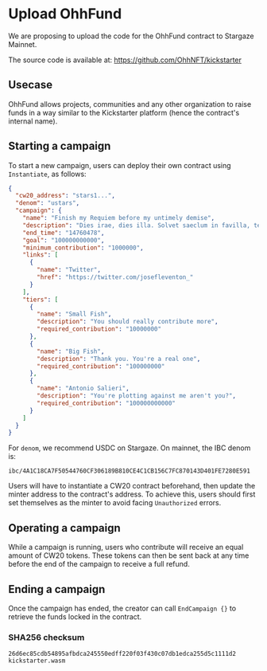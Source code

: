 # Upload OhhFund

We are proposing to upload the code for the OhhFund contract to Stargaze Mainnet.

The source code is available at: https://github.com/OhhNFT/kickstarter

## Usecase

OhhFund allows projects, communities and any other organization to raise funds in a way similar to the Kickstarter platform (hence the contract's internal name).

## Starting a campaign

To start a new campaign, users can deploy their own contract using `Instantiate`, as follows:

```json
{
  "cw20_address": "stars1...",
  "denom": "ustars",
  "campaign": {
    "name": "Finish my Requiem before my untimely demise",
    "description": "Dies irae, dies illa. Solvet saeclum in favilla, teste David cum Sibylla. Quantus tremor est futurus, quando judex est venturus, cuncta stricte discussurus! [iykyk ;)]",
    "end_time": "14760478",
    "goal": "100000000000",
    "minimum_contribution": "1000000",
    "links": [
      {
        "name": "Twitter",
        "href": "https://twitter.com/josefleventon_"
      }
    ],
    "tiers": [
      {
        "name": "Small Fish",
        "description": "You should really contribute more",
        "required_contribution": "10000000"
      },
      {
        "name": "Big Fish",
        "description": "Thank you. You're a real one",
        "required_contribution": "100000000"
      },
      {
        "name": "Antonio Salieri",
        "description": "You're plotting against me aren't you?",
        "required_contribution": "100000000000"
      }
    ]
  }
}
```

For `denom`, we recommend USDC on Stargaze. On mainnet, the IBC denom is:

```
ibc/4A1C18CA7F50544760CF306189B810CE4C1CB156C7FC870143D401FE7280E591
```

Users will have to instantiate a CW20 contract beforehand, then update the minter address to the contract's address. To achieve this, users should first set themselves as the minter to avoid facing `Unauthorized` errors.

## Operating a campaign

While a campaign is running, users who contribute will receive an equal amount of CW20 tokens. These tokens can then be sent back at any time before the end of the campaign to receive a full refund.

## Ending a campaign

Once the campaign has ended, the creator can call `EndCampaign {}` to retrieve the funds locked in the contract.

### SHA256 checksum

```
26d6ec85cdb54895afbdca245550edff220f03f430c07db1edca255d5c1111d2  kickstarter.wasm
```

